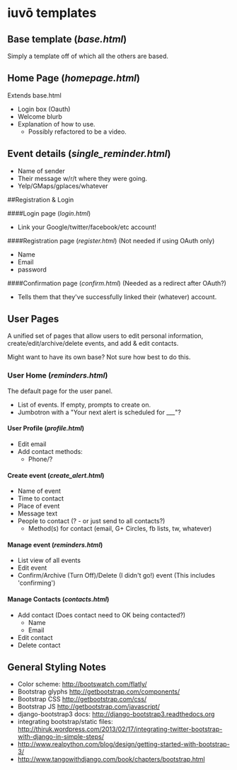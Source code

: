 # iuvō templates

## Base template (_base.html_)
Simply a template off of which all the others are based.

## Home Page (_homepage.html_) ##
Extends base.html
* Login box (Oauth)
* Welcome blurb
* Explanation of how to use.
    * Possibly refactored to be a video.

## Event details (_single_reminder.html_)
* Name of sender
* Their message w/r/t where they were going.
* Yelp/GMaps/gplaces/whatever

##Registration & Login

####Login page (_login.html_)

* Link your Google/twitter/facebook/etc account!

####Registration page (_register.html_)
(Not needed if using OAuth only)

* Name
* Email
* password

####Confirmation page (_confirm.html_)
(Needed as a redirect after OAuth?)

* Tells them that they've successfully linked their (whatever) account.

## User Pages
A unified set of pages that allow users to edit personal information, create/edit/archive/delete events, and add & edit contacts.

Might want to have its own base? Not sure how best to do this.

### User Home (_reminders.html_)
The default page for the user panel.

* List of events. If empty, prompts to create on.
* Jumbotron with a "Your next alert is scheduled for ___"?


#### User Profile (_profile.html_)
* Edit email
* Add contact methods:
    * Phone/?

#### Create event (_create_alert.html_)
* Name of event
* Time to contact
* Place of event
* Message text
* People to contact (? - or just send to all contacts?)
    * Method(s) for contact (email, G+ Circles, fb lists, tw, whatever)

#### Manage event (_reminders.html_)
* List view of all events
* Edit event
* Confirm/Archive (Turn Off)/Delete (I didn't go!) event (This includes 'confirming')

#### Manage Contacts (_contacts.html_)
* Add contact (Does contact need to OK being contacted?)
    * Name
    * Email
* Edit contact
* Delete contact

## General Styling Notes
* Color scheme: <http://bootswatch.com/flatly/>
* Bootstrap glyphs <http://getbootstrap.com/components/>
* Bootstrap CSS <http://getbootstrap.com/css/>
* Bootstrap JS <http://getbootstrap.com/javascript/>
* django-bootstrap3 docs: <http://django-bootstrap3.readthedocs.org>
* integrating bootstrap/static files: <http://thiruk.wordpress.com/2013/02/17/integrating-twitter-bootstrap-with-django-in-simple-steps/>
* <http://www.realpython.com/blog/design/getting-started-with-bootstrap-3/>
* <http://www.tangowithdjango.com/book/chapters/bootstrap.html>
